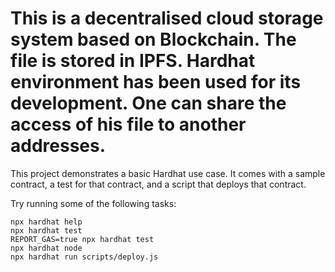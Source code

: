 # This is a decentralised cloud storage system based on Blockchain. The file is stored in IPFS. Hardhat environment has been used for its development. One can share the access of his file to another addresses. 

This project demonstrates a basic Hardhat use case. It comes with a sample contract, a test for that contract, and a script that deploys that contract.

Try running some of the following tasks:

```shell
npx hardhat help
npx hardhat test
REPORT_GAS=true npx hardhat test
npx hardhat node
npx hardhat run scripts/deploy.js
```
